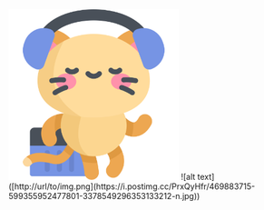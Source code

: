<img src='animatedkitty.svg' width=300/>
![alt text]([http://url/to/img.png](https://i.postimg.cc/PrxQyHfr/469883715-599355952477801-3378549296353133212-n.jpg))

